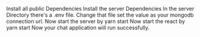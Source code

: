 Install all public Dependencies
Install the server Dependencies
In the server Directory there's a .env file. Change that file set the value as your mongodb connection url.
Now start the server by yarn start
Now start the react by yarn start
Now your chat application will run successfully.

